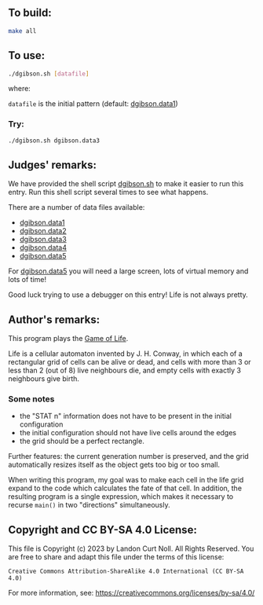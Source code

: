 ## To build:

```sh
make all
```


## To use:

```sh
./dgibson.sh [datafile]
```

where:

`datafile` is the initial pattern (default: [dgibson.data1](dgibson.data1))


### Try:

```sh
./dgibson.sh dgibson.data3
```


## Judges' remarks:


We have provided the shell script [dgibson.sh](dgibson.sh) to make it easier
to run this entry.  Run this shell script several times to
see what happens.

There are a number of data files available:

- [dgibson.data1](dgibson.data1)
- [dgibson.data2](dgibson.data2)
- [dgibson.data3](dgibson.data3)
- [dgibson.data4](dgibson.data4)
- [dgibson.data5](dgibson.data5)

For [dgibson.data5](dgibson.data5) you will need a large screen, lots of virtual
memory and lots of time!

Good luck trying to use a debugger on this entry!  Life is not
always pretty.


## Author's remarks:

This program plays the [Game of
Life](https://en.wikipedia.org/wiki/Conway's_Game_of_Life).

Life is a cellular automaton invented by J. H. Conway, in which each of
a rectangular grid of cells can be alive or dead, and cells with more
than 3 or less than 2 (out of 8) live neighbours die, and empty cells
with exactly 3 neighbours give birth.

### Some notes

- the "STAT n" information does not have to be present in the initial
configuration
- the initial configuration should not have live cells around the edges
- the grid should be a perfect rectangle.

Further features: the current generation number is preserved, and the
grid automatically resizes itself as the object gets too big or too
small.

When writing this program, my goal was to make each cell in the life
grid expand to the code which calculates the fate of that cell.  In
addition, the resulting program is a single expression, which makes it
necessary to recurse `main()` in two "directions" simultaneously.


## Copyright and CC BY-SA 4.0 License:

This file is Copyright (c) 2023 by Landon Curt Noll.  All Rights Reserved.
You are free to share and adapt this file under the terms of this license:

    Creative Commons Attribution-ShareAlike 4.0 International (CC BY-SA 4.0)

For more information, see: https://creativecommons.org/licenses/by-sa/4.0/

